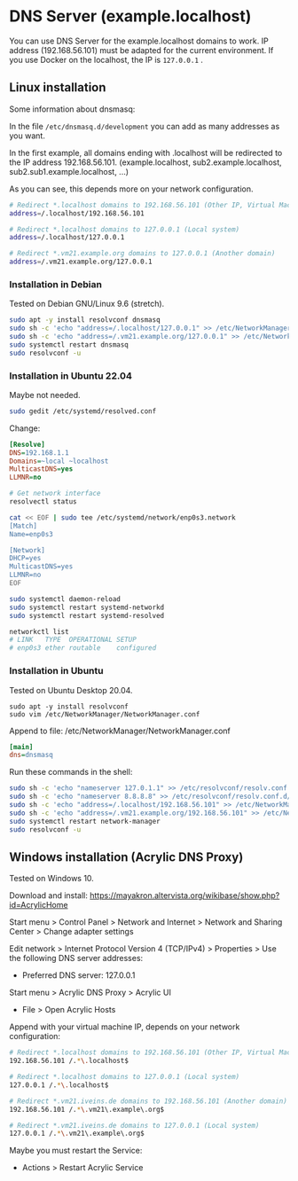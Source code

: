 # DNS Server (example.localhost)

You can use DNS Server for the example.localhost domains to work.
IP address (192.168.56.101) must be adapted for the current environment.
If you use Docker on the localhost, the IP is `127.0.0.1` .

## Linux installation

Some information about dnsmasq:

In the file `/etc/dnsmasq.d/development` you can add as many addresses as you want.

In the first example, all domains ending with .localhost will be redirected to the IP address 192.168.56.101. (example.localhost, sub2.example.localhost, sub2.sub1.example.localhost, ...)

As you can see, this depends more on your network configuration.

```bash
# Redirect *.localhost domains to 192.168.56.101 (Other IP, Virtual Machine)
address=/.localhost/192.168.56.101

# Redirect *.localhost domains to 127.0.0.1 (Local system)
address=/.localhost/127.0.0.1

# Redirect *.vm21.example.org domains to 127.0.0.1 (Another domain)
address=/.vm21.example.org/127.0.0.1
```

### Installation in Debian

Tested on Debian GNU/Linux 9.6 (stretch).

```bash
sudo apt -y install resolvconf dnsmasq
sudo sh -c 'echo "address=/.localhost/127.0.0.1" >> /etc/NetworkManager/dnsmasq.d/development'
sudo sh -c 'echo "address=/.vm21.example.org/127.0.0.1" >> /etc/NetworkManager/dnsmasq.d/development'
sudo systemctl restart dnsmasq
sudo resolvconf -u
```

### Installation in Ubuntu 22.04

Maybe not needed.

```bash
sudo gedit /etc/systemd/resolved.conf
```

Change:

```ini
[Resolve]
DNS=192.168.1.1
Domains=~local ~localhost
MulticastDNS=yes
LLMNR=no
```

```bash
# Get network interface
resolvectl status

cat << EOF | sudo tee /etc/systemd/network/enp0s3.network
[Match]
Name=enp0s3

[Network]
DHCP=yes
MulticastDNS=yes
LLMNR=no
EOF
```

```bash
sudo systemctl daemon-reload
sudo systemctl restart systemd-networkd
sudo systemctl restart systemd-resolved

networkctl list
# LINK   TYPE  OPERATIONAL SETUP
# enp0s3 ether routable    configured
```

### Installation in Ubuntu

Tested on Ubuntu Desktop 20.04.

```Shell
sudo apt -y install resolvconf
sudo vim /etc/NetworkManager/NetworkManager.conf
```

Append to file: /etc/NetworkManager/NetworkManager.conf

```ini
[main]
dns=dnsmasq
```

Run these commands in the shell:

```bash
sudo sh -c 'echo "nameserver 127.0.1.1" >> /etc/resolvconf/resolv.conf.d/head'
sudo sh -c 'echo "nameserver 8.8.8.8" >> /etc/resolvconf/resolv.conf.d/head'
sudo sh -c 'echo "address=/.localhost/192.168.56.101" >> /etc/NetworkManager/dnsmasq.d/development'
sudo sh -c 'echo "address=/.vm21.example.org/192.168.56.101" >> /etc/NetworkManager/dnsmasq.d/development'
sudo systemctl restart network-manager
sudo resolvconf -u
```

## Windows installation (Acrylic DNS Proxy)

Tested on Windows 10.

Download and install: https://mayakron.altervista.org/wikibase/show.php?id=AcrylicHome

Start menu > Control Panel > Network and Internet > Network and Sharing Center > Change adapter settings

Edit network > Internet Protocol Version 4 (TCP/IPv4) > Properties > Use the following DNS server addresses:

* Preferred DNS server: 127.0.0.1

Start menu > Acrylic DNS Proxy > Acrylic UI

* File > Open Acrylic Hosts

Append with your virtual machine IP, depends on your network configuration:

```bash
# Redirect *.localhost domains to 192.168.56.101 (Other IP, Virtual Machine)
192.168.56.101 /.*\.localhost$

# Redirect *.localhost domains to 127.0.0.1 (Local system)
127.0.0.1 /.*\.localhost$

# Redirect *.vm21.iveins.de domains to 192.168.56.101 (Another domain)
192.168.56.101 /.*\.vm21\.example\.org$

# Redirect *.vm21.iveins.de domains to 127.0.0.1 (Local system)
127.0.0.1 /.*\.vm21\.example\.org$
```

Maybe you must restart the Service:

* Actions > Restart Acrylic Service
